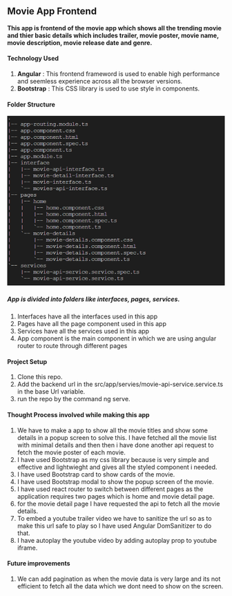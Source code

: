 ## Movie App Frontend

**This app is frontend of the movie app which shows all the trending movie and thier basic details which includes trailer, movie poster, movie name, movie description, movie release date and genre.**

#### Technology Used
1. **Angular** : This frontend frameword is used to enable high performance and seemless experience across all the browser versions. 
2. **Bootstrap** : This CSS library is used to use style in components.

#### Folder Structure
![](./resources/angularFolderStructure.png)

 ##### App is divided into folders like interfaces, pages, services. 
 1. Interfaces have all the interfaces used in this app
 2. Pages have all the page component used in this app
 3. Services have all the services used in this app
 4. App component is the main component in which we are using angular router to route through different pages

#### Project Setup
1. Clone this repo.
2. Add the backend url in the src/app/servies/movie-api-service.service.ts in the base Url variable.
3. run the repo by the command ng serve.

#### Thought Process involved while making this app
1. We have to make a app to show all the movie titles and show some details in a popup screen to solve this. I have fetched all the movie list with minimal details and then then i have done another api request to fetch the movie poster of each movie.
2. I have used Bootstrap as my css library because is very simple and effective and lightwieght and gives all the styled component i needed.
3. I have used Bootstrap card to show cards of the movie.
4. I have used Bootstrap modal to show the popup screen of the movie.
5. I have used react router to switch between different pages as the application requires two pages which is home and movie detail page.
6. for the movie detail page I have requested the api to fetch all the movie details.
7. To embed a youtube trailer video we have to sanitize the url so as to make this url safe to play so I have used Angular DomSanitizer to do that.
8. I have autoplay the youtube video by adding autoplay prop to youtube iframe.

#### Future improvements
1. We can add pagination as when the movie data is very large and its not efficient to fetch all the data which we dont need to show on the screen.
